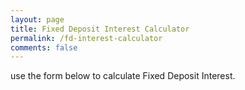 ```yaml
---
layout: page
title: Fixed Deposit Interest Calculator
permalink: /fd-interest-calculator
comments: false
---
```


use the form below to calculate Fixed Deposit Interest.
  

<div id="root"></div>

<script>
const { useState, useEffect } = React

const App = () => {
  
  const [principal, setPrincipal] = useState(0.00);
  const [years, setYears] = useState(0.00);
  const [interestRate, setInterestRate] = useState(0.00);
  const [compoundFrequency, setCompoundFrequency] = useState(1.00);
  const [final, setFinal] = useState(0.00);
  
  const calculate = () => {
    let finalAmount = principal * (Math.pow((1 + (interestRate/100 * compoundFrequency)), (years / compoundFrequency) ))
    setFinal(finalAmount.toFixed(2))
  }
  
  useEffect(calculate, [principal, interestRate, compoundFrequency, years])
  
  const handleCompoundSelect = ({ target: { value } }) => setCompoundFrequency(value)
  
  const handleChange = (event) => {
    const { target: { name, value } } = event
    switch (name) {
      case "principal":
        setPrincipal(value); break;
      case "years":
        setYears(value); break;
      case "interestRate":
        setInterestRate(value); break;
      default: break;
    }
  };

  return (
    <div className="box">      
      <h1>
        Compound Interest Calculator
      </h1>
      <form className="form">
        <div class="field">
          <label for="principal">Principal Amount ($)</label>
          <input type="number" value={principal} name="principal" class="input" onChange={handleChange}/>
        </div>
        <div class="field">
          <label for="years">Number of Years</label>
          <input type="number" value={years} name="years" class="input" onChange={handleChange}/>
        </div>
        <div class="control field" has-icons-right>
          <label for="interestRate">Interest Rate (%)</label>
          <input type="number" value={interestRate} name="interestRate"  class="input" onChange={handleChange}/>
        </div>
        <div class="field">
          <label for="period">Compounding Frequency</label>
          <br/>
          <div class="select">
            <select value={compoundFrequency} onChange={handleCompoundSelect}>
              <option value={1/4}>Yearly</option>
              <option value={1/12}>Monthly</option>
              <option value={1/4}>Quarterly</option>
              <option value={1/365}>Daily</option>
            </select>
          </div>
        </div>
        <div class="field">
          <label for="final">Final Amount ($)</label>
          <input type="number" value={final} name="final"  class="input" disabled/>
        </div>
      </form>
    </div>
  )
}

ReactDOM.render(<App />, document.getElementById("root"))
</script>
